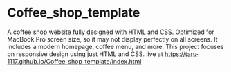# Coffee_shop_template
A coffee shop website fully designed with HTML and CSS. Optimized for MacBook Pro screen size, so it may not display perfectly on all screens. It includes a modern homepage, coffee menu, and more. This project focuses on responsive design using just HTML and CSS.
live at https://taru-1117.github.io/Coffee_shop_template/index.html
